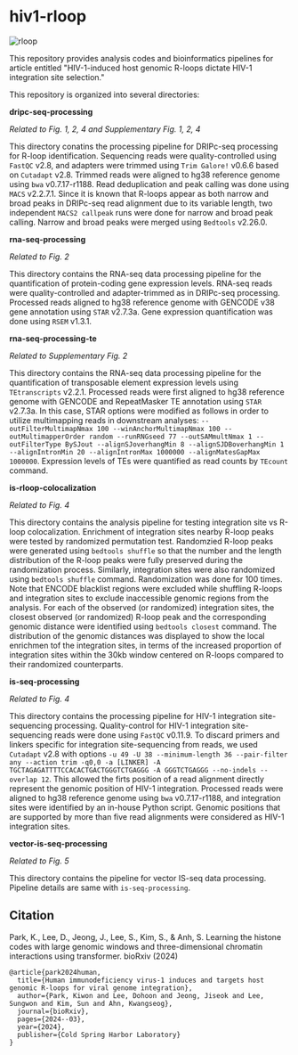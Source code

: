 # hiv1-rloop

![rloop](https://dohlee-bioinfo.sgp1.digitaloceanspaces.com/img/rloop_cropped.jpg)

This repository provides analysis codes and bioinformatics pipelines for article entitled "HIV-1-induced host genomic R-loops dictate HIV-1 integration site selection."

This repository is organized into several directories:

**dripc-seq-processing**

*Related to Fig. 1, 2, 4 and Supplementary Fig. 1, 2, 4*

This directory conatins the processing pipeline for DRIPc-seq processing for R-loop identification. Sequencing reads were quality-controlled using `FastQC` v2.8, and adapters were trimmed using `Trim Galore!` v0.6.6 based on `Cutadapt` v2.8. Trimmed reads were aligned to hg38 reference genome using `bwa` v0.7.17-r1188. Read deduplication and peak calling was done using `MACS` v2.2.7.1. Since it is known that R-loops appear as both narrow and broad peaks in DRIPc-seq read alignment due to its variable length, two independent `MACS2 callpeak` runs were done for narrow and broad peak calling. Narrow and broad peaks were merged using `Bedtools` v2.26.0.


**rna-seq-processing**

*Related to Fig. 2*

This directory contains the RNA-seq data processing pipeline for the quantification of protein-coding gene expression levels. RNA-seq reads were quality-controlled and adapter-trimmed as in DRIPc-seq processing. Processed reads aligned to hg38 reference genome with GENCODE v38 gene annotation using `STAR` v2.7.3a. Gene expression quantification was done using `RSEM` v1.3.1. 

**rna-seq-processing-te**

*Related to Supplementary Fig. 2*

This directory contains the RNA-seq data processing pipeline for the quantification of transposable element expression levels using `TEtranscripts` v2.2.1. Processed reads were first aligned to hg38 reference genome with GENCODE and RepeatMasker TE annotation using `STAR` v2.7.3a. In this case, STAR options were modified as follows in order to utilize multimapping reads in downstream analyses: `--outFilterMultimapNmax 100 --winAnchorMultimapNmax 100 --outMultimapperOrder random --runRNGseed 77 --outSAMmultNmax 1 --outFilterType BySJout --alignSJoverhangMin 8 --alignSJDBoverhangMin 1 --alignIntronMin 20 --alignIntronMax 1000000 --alignMatesGapMax 1000000`. Expression levels of TEs were quantified as read counts by `TEcount` command.

**is-rloop-colocalization**

*Related to Fig. 4*

This directory contains the analysis pipeline for testing integration site vs R-loop colocalization. Enrichment of integration sites nearby R-loop peaks were tested by randomized permutation test. Randomzied R-loop peaks were generated using `bedtools shuffle` so that the number and the length distribution of the R-loop peaks were fully preserved during the randomization process. Similarly, integration sites were also randomized using `bedtools shuffle` command. Randomization was done for 100 times. Note that ENCODE blacklist regions were excluded while shuffling R-loops and integration sites to exclude inaccessible genomic regions from the analysis. For each of the observed (or randomized) integration sites, the closest observed (or randomized) R-loop peak and the corresponding genomic distance were identified using `bedtools closest` command. The distribution of the genomic distances was displayed to show the local enrichmen tof the integration sites, in terms of the increased proportion of integration sites within the 30kb window centered on R-loops compared to their randomized counterparts.

**is-seq-processing**

*Related to Fig. 4*

This directory contains the processing pipeline for HIV-1 integration site-sequencing processing. Quality-control for HIV-1 integration site-sequencing reads were done using `FastQC` v0.11.9. To discard primers and linkers specific for integration site-sequencing from reads, we used `Cutadapt` v2.8 with options `-u 49 -U 38 --minimum-length 36 --pair-filter any --action trim -q0,0 -a [LINKER] -A TGCTAGAGATTTTCCACACTGACTGGGTCTGAGGG -A GGGTCTGAGGG --no-indels --overlap 12`. This allowed the firts position of a read alignment directly represent the genomic position of HIV-1 integration. Processed reads were aligned to hg38 reference genome using `bwa` v0.7.17-r1188, and integration sites were identified by an in-house Python script. Genomic positions that are supported by more than five read alignments were considered as HIV-1 integration sites.

**vector-is-seq-processing**

*Related to Fig. 5*

This directory contains the pipeline for vector IS-seq data processing. Pipeline details are same with `is-seq-processing`.

## Citation

Park, K., Lee, D., Jeong, J., Lee, S., Kim, S., & Anh, S. Learning the histone codes with large genomic windows and three-dimensional chromatin interactions using transformer. bioRxiv (2024)

```
@article{park2024human,
  title={Human immunodeficiency virus-1 induces and targets host genomic R-loops for viral genome integration},
  author={Park, Kiwon and Lee, Dohoon and Jeong, Jiseok and Lee, Sungwon and Kim, Sun and Ahn, Kwangseog},
  journal={bioRxiv},
  pages={2024--03},
  year={2024},
  publisher={Cold Spring Harbor Laboratory}
}
```
